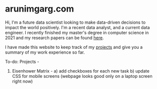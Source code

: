 # arunimgarg.com

Hi, I'm a future data scientist looking to make data-driven decisions to impact the world positively. I'm a recent data analyst, and a current data engineer. I recently finished my master's degree in computer science in 2021 and my research papers can be found [here](https://scholar.google.ca/citations?user=o7i_Yj4AAAAJ&hl=en&authuser=1&oi=ao).

I have made this website to keep track of my [projects](https://arunimgarg.com/projects.html) and give you a summary of my work experience so far.

To-do:
Projects - 
1. Eisenhower Matrix - a) add checkboxes for each new task b) update CSS for mobile screens (webpage looks good only on a laptop screen right now)
